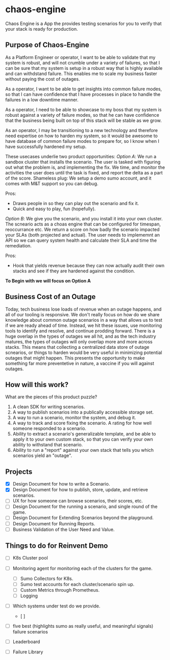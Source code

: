 # chaos-engine
Chaos Engine is a App the provides testing scenarios for you to verify that your stack is ready for production.

## Purpose of Chaos-Engine
As a Platform Engineer or operator, I want to be able to validate that my system is robust, and will not crumble under a variety of failures, so that I can be sure that my system is setup in a robust way that is highly available and can withdstand failure. This enables me to scale my business faster without paying the cost of outages.

As a operator, I want to be able to get insights into common failure modes, so that I can have confidence that I have processes in place to handle the failures in a low downtime manner.

As a operator, I need to be able to showcase to my boss that my system is robust against a variety of failure modes, so that he can have confidence that the business being built on top of this stack will be stable as we grow.

As an operator, I may be transitioning to a new technology and therefore need expertise on how to harden my system, so it would be awesome to have database of common failure modes to prepare for, so I know when I have successfully hardened my setup.

These usecases underlie two product opportunities:
*Option A*: We run a sandbox cluster that installs the scenario. The user is tasked with figuring out what the problem is, and implementing the fix. We time, and monitor the activities the user does until the task is fixed, and report the delta as a part of the score. Shameless plug: We setup a demo sumo account, and it comes with M&T support so you can debug.

Pros:
- Draws people in so they can play out the scenario and fix it.
- Quick and easy to play, fun (hopefully).

*Option B*: We give you the scenario, and you install it into your own cluster. The scneario acts as a choas engine that can be configured for timespan, reoccurrance etc. We return a score on how badly the scenario impacted your SLAs (both projected and actual). The user needs to implememnt an API so we can query system health and calculate their SLA and time the remediation.

Pros:
- Hook that yields revenue because they can now actually audit their own stacks and see if they are hardened against the condition.

**To Begin with we will focus on Option A**

## Business Cost of an Outage
Today, tech business lose loads of revenue when an outage happens, and all of our tooling is responsive. We don't really focus on how do we share knowledge about common outage scenarios in a way that allows us to test if we are ready ahead of time. Instead, we hit these issues, use monitoring tools to identify and resolve, and continue prodding forward. There is a huge overlap in the types of outages we all hit, and as the tech industry matures, the types of outages will only overlap more and more across stacks. This means that collecting a centralized data store of outage scnearios, or things to harden would be very useful in minimizing potential outages that might happen. This presents the opportunity to make something far more preventetive in nature, a vaccine if you will against outages.

## How will this work?

What are the pieces of this product puzzle?
1. A clean SDK for writing scenarios.
2. A way to publish scenarios into a publically accessible storage set.
3. A way to run a scenario, monitor the system, and debug it.
4. A way to track and score fixing the scenario. A rating for how well someone responded to a scenario.
5. Ability to extract a scenario's generalizable template, and be able to apply it to your own custom stack, so that you can verify your own ability to withstand that scenario.
6. Ability to run a "report" against your own stack that tells you which scenarios yield an "outage".

## Projects

- [x] Design Document for how to write a Scenario.
- [x] Design Document for how to publish, store, update, and retrieve scenarios.
- [ ] UX for how someone can browse scenarios, their scores, etc.
- [ ] Design Document for the running a scenario, and single round of the game.
- [ ] Design Document for Extending Scenarios beyond the playground.
- [ ] Design Document for Running Reports.
- [ ] Business Validation of the User Need and Value.

## Things to do for Reinvent Demo
- [ ] K8s Cluster pool
- [ ] Monitoring agent for monitoring each of the clusters for the game.
    - [ ] Sumo Collectors for K8s.
    - [ ] Sumo test accounts for each cluster/scenario spin up.
    - [ ] Custom Metrics through Prometheus.
    - [ ] Logging
- [ ] Which systems under test do we provide.
    - [ ] 
- [ ] five best (highlights sumo as really useful, and meaningful signals) failure scenarios
- [ ] Leaderboard
- [ ] Failure Library

